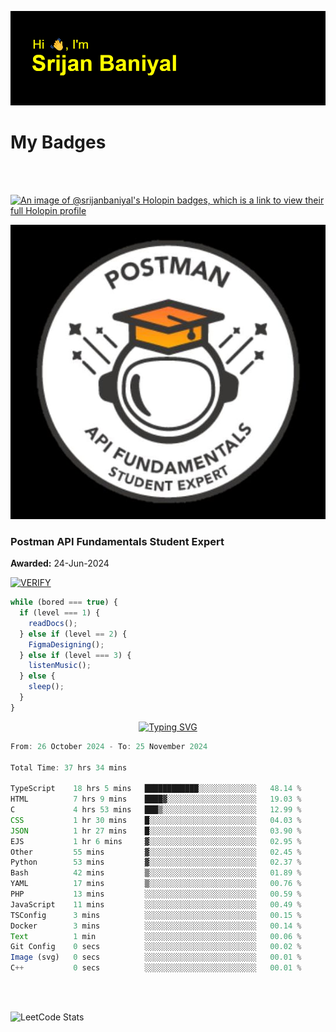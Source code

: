 ![Header](./header.png)

# My Badges

<Br />
<Br />

[![An image of @srijanbaniyal's Holopin badges, which is a link to view their full Holopin profile](https://holopin.me/srijanbaniyal)](https://holopin.io/@srijanbaniyal)

[![Postman API Fundamentals Student Expert](/Postman.jpeg)](https://api.badgr.io/public/assertions/r9BLLy0oTfKJBbkGuDI1zA)

### Postman API Fundamentals Student Expert

**Awarded:** 24-Jun-2024

[![VERIFY](https://img.shields.io/badge/VERIFY-blue)](https://badgecheck.io?url=https%3A%2F%2Fapi.badgr.io%2Fpublic%2Fassertions%2Fr9BLLy0oTfKJBbkGuDI1zA)

```javascript
while (bored === true) {
  if (level === 1) {
    readDocs();
  } else if (level == 2) {
    FigmaDesigning();
  } else if (level === 3) {
    listenMusic();
  } else {
    sleep();
  }
}
```

<p align="center">
  <a href="https://git.io/typing-svg"><img src="https://readme-typing-svg.demolab.com?font=Tilt+Prism&size=30&pause=1000&color=0FF75B&center=true&vCenter=true&width=800&height=80&lines=Time+spent+on+various+Programming+languages" alt="Typing SVG" /></a>
</p>

<!--START_SECTION:waka-->

```TypeScript
From: 26 October 2024 - To: 25 November 2024

Total Time: 37 hrs 34 mins

TypeScript    18 hrs 5 mins   ████████████░░░░░░░░░░░░░   48.14 %
HTML          7 hrs 9 mins    ████▓░░░░░░░░░░░░░░░░░░░░   19.03 %
C             4 hrs 53 mins   ███▒░░░░░░░░░░░░░░░░░░░░░   12.99 %
CSS           1 hr 30 mins    █░░░░░░░░░░░░░░░░░░░░░░░░   04.03 %
JSON          1 hr 27 mins    █░░░░░░░░░░░░░░░░░░░░░░░░   03.90 %
EJS           1 hr 6 mins     ▓░░░░░░░░░░░░░░░░░░░░░░░░   02.95 %
Other         55 mins         ▓░░░░░░░░░░░░░░░░░░░░░░░░   02.45 %
Python        53 mins         ▓░░░░░░░░░░░░░░░░░░░░░░░░   02.37 %
Bash          42 mins         ▒░░░░░░░░░░░░░░░░░░░░░░░░   01.89 %
YAML          17 mins         ▒░░░░░░░░░░░░░░░░░░░░░░░░   00.76 %
PHP           13 mins         ░░░░░░░░░░░░░░░░░░░░░░░░░   00.59 %
JavaScript    11 mins         ░░░░░░░░░░░░░░░░░░░░░░░░░   00.49 %
TSConfig      3 mins          ░░░░░░░░░░░░░░░░░░░░░░░░░   00.15 %
Docker        3 mins          ░░░░░░░░░░░░░░░░░░░░░░░░░   00.14 %
Text          1 min           ░░░░░░░░░░░░░░░░░░░░░░░░░   00.06 %
Git Config    0 secs          ░░░░░░░░░░░░░░░░░░░░░░░░░   00.02 %
Image (svg)   0 secs          ░░░░░░░░░░░░░░░░░░░░░░░░░   00.01 %
C++           0 secs          ░░░░░░░░░░░░░░░░░░░░░░░░░   00.01 %
```

<!--END_SECTION:waka-->

<Br />
<Br />

![LeetCode Stats](https://leetcard.jacoblin.cool/Srijan-Baniyal?theme=dark&font=Rasa&ext=contest)
